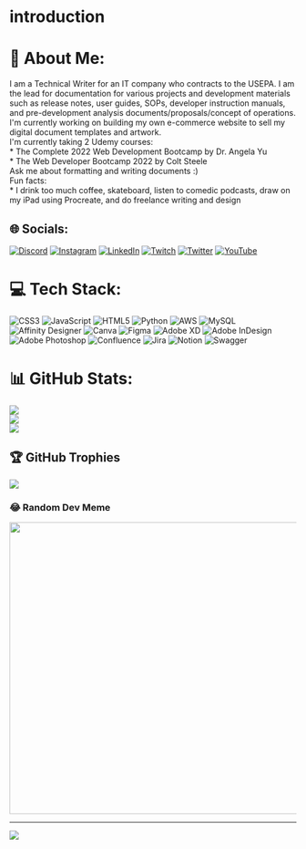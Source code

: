 # introduction

# 💫 About Me:
I am a Technical Writer for an IT company who contracts to the USEPA.  I am the lead for documentation for various projects and development materials such as release notes, user guides, SOPs, developer instruction manuals, and pre-development analysis documents/proposals/concept of operations.<br>I'm currently working on building my own e-commerce website to sell my digital document templates and artwork.<br>I'm currently taking 2 Udemy courses:<br>* The Complete 2022 Web Development Bootcamp by Dr. Angela Yu<br>* The Web Developer Bootcamp 2022 by Colt Steele<br>Ask me about formatting and writing documents :)<br>Fun facts:<br>* I drink too much coffee, skateboard, listen to comedic podcasts, draw on my iPad using Procreate, and do freelance writing and design<br>


## 🌐 Socials:
[![Discord](https://img.shields.io/badge/Discord-%237289DA.svg?logo=discord&logoColor=white)](htttps://discord.gg/kdad#8594) [![Instagram](https://img.shields.io/badge/Instagram-%23E4405F.svg?logo=Instagram&logoColor=white)](https://instagram.com/teddygramsoup) [![LinkedIn](https://img.shields.io/badge/LinkedIn-%230077B5.svg?logo=linkedin&logoColor=white)](https://linkedin.com/in/kendra-johng) [![Twitch](https://img.shields.io/badge/Twitch-%239146FF.svg?logo=Twitch&logoColor=white)](https://twitch.tv/teddygramsoup) [![Twitter](https://img.shields.io/badge/Twitter-%231DA1F2.svg?logo=Twitter&logoColor=white)](https://twitter.com/thekendralamar) [![YouTube](https://img.shields.io/badge/YouTube-%23FF0000.svg?logo=YouTube&logoColor=white)](https://youtube.com/c/teddygramsoup) 

# 💻 Tech Stack:
![CSS3](https://img.shields.io/badge/css3-%231572B6.svg?style=flat&logo=css3&logoColor=white) ![JavaScript](https://img.shields.io/badge/javascript-%23323330.svg?style=flat&logo=javascript&logoColor=%23F7DF1E) ![HTML5](https://img.shields.io/badge/html5-%23E34F26.svg?style=flat&logo=html5&logoColor=white) ![Python](https://img.shields.io/badge/python-3670A0?style=flat&logo=python&logoColor=ffdd54) ![AWS](https://img.shields.io/badge/AWS-%23FF9900.svg?style=flat&logo=amazon-aws&logoColor=white) ![MySQL](https://img.shields.io/badge/mysql-%2300f.svg?style=flat&logo=mysql&logoColor=white) ![Affinity Designer](https://img.shields.io/badge/affinitydesginer-%231B72BE.svg?style=flat&logo=affinity-designer&logoColor=white) ![Canva](https://img.shields.io/badge/Canva-%2300C4CC.svg?style=flat&logo=Canva&logoColor=white) 	![Figma](https://img.shields.io/badge/figma-%23F24E1E.svg?style=flat&logo=figma&logoColor=white) ![Adobe XD](https://img.shields.io/badge/Adobe%20XD-470137?style=flat&logo=Adobe%20XD&logoColor=#FF61F6) ![Adobe InDesign](https://img.shields.io/badge/Adobe%20InDesign-49021F?style=flat&logo=adobeindesign&logoColor=white) ![Adobe Photoshop](https://img.shields.io/badge/adobephotoshop-%2331A8FF.svg?style=flat&logo=adobephotoshop&logoColor=white) ![Confluence](https://img.shields.io/badge/confluence-%23172BF4.svg?style=flat&logo=confluence&logoColor=white) ![Jira](https://img.shields.io/badge/jira-%230A0FFF.svg?style=flat&logo=jira&logoColor=white) ![Notion](https://img.shields.io/badge/Notion-%23000000.svg?style=flat&logo=notion&logoColor=white) ![Swagger](https://img.shields.io/badge/-Swagger-%23Clojure?style=flat&logo=swagger&logoColor=white)
# 📊 GitHub Stats:
![](https://github-readme-stats.vercel.app/api?username=kendrajohng&theme=dark&hide_border=false&include_all_commits=false&count_private=false)<br/>
![](https://github-readme-streak-stats.herokuapp.com/?user=kendrajohng&theme=dark&hide_border=false)<br/>
![](https://github-readme-stats.vercel.app/api/top-langs/?username=kendrajohng&theme=dark&hide_border=false&include_all_commits=false&count_private=false&layout=compact)

## 🏆 GitHub Trophies
![](https://github-profile-trophy.vercel.app/?username=kendrajohng&theme=discord&no-frame=true&no-bg=false&margin-w=4)

### 😂 Random Dev Meme
<img src="https://random-memer.herokuapp.com/" width="512px"/>

---
[![](https://visitcount.itsvg.in/api?id=kendrajohng&icon=0&color=1)](https://visitcount.itsvg.in)
